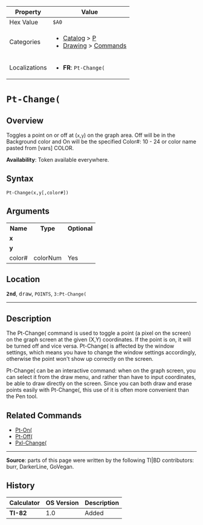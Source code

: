 | Property      | Value |
|---------------|-------|
| Hex Value     | `$A0`|
| Categories    | <ul><li>[Catalog](<../categories/Catalog.md>) > [P](<../categories/Catalog.md#P>)</li><li>[Drawing](<../categories/Drawing.md>) > [Commands](<../categories/Drawing.md#Commands>)</li></ul> |
| Localizations | <ul><li><b>FR</b>: `Pt-Change(`</li></ul> |

# `Pt-Change(`

## Overview
Toggles a point on or off at (`x`,`y`) on the graph area. Off will be in the Background color and On will be the specified
Color#: 10 - 24 or color name pasted from [vars] COLOR.


<b>Availability</b>: Token available everywhere.

## Syntax
`Pt-Change(x,y[,color#])`

## Arguments
<table>
<tr><th>Name</th><th>Type</th><th>Optional</th></tr>

<tr><td><b>x</b></td><td></td><td></td></tr>

<tr><td><b>y</b></td><td></td><td></td></tr>

<tr><td>color#</td><td>colorNum</td><td>Yes</td></tr>

</table>

## Location
<tt><kbd><b>2nd</b></kbd></tt>, <kbd>draw</kbd>, `POINTS`, `3:Pt-Change(`
<hr>

## Description

The Pt-Change( command is used to toggle a point (a pixel on the screen) on the graph screen at the given (X,Y) coordinates. If the point is on, it will be turned off and vice versa. Pt-Change( is affected by the window settings, which means you have to change the window settings accordingly, otherwise the point won't show up correctly on the screen.

Pt-Change( can be an interactive command: when on the graph screen, you can select it from the draw menu, and rather than have to input coordinates, be able to draw directly on the screen. Since you can both draw and erase points easily with Pt-Change(, this use of it is often more convenient than the Pen tool.

## Related Commands

*   [Pt-On(](Pt-On\(.md)
*   [Pt-Off(](Pt-Off\(.md)
*   [Pxl-Change(](Pxl-Change\(.md)

* * *

**Source**: parts of this page were written by the following TI|BD contributors: burr, DarkerLine, GoVegan.

## History
| Calculator | OS Version | Description |
|------------|------------|-------------|
| <b>TI-82</b> | 1.0 | Added |


